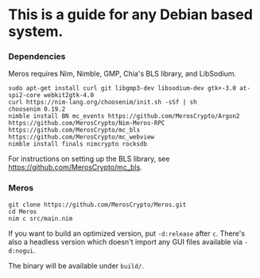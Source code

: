# This is a guide for any Debian based system.

### Dependencies

Meros requires Nim, Nimble, GMP, Chia's BLS library, and LibSodium.

```
sudo apt-get install curl git libgmp3-dev libsodium-dev gtk+-3.0 at-spi2-core webkit2gtk-4.0
curl https://nim-lang.org/choosenim/init.sh -sSf | sh
choosenim 0.19.2
nimble install BN mc_events https://github.com/MerosCrypto/Argon2 https://github.com/MerosCrypto/Nim-Meros-RPC https://github.com/MerosCrypto/mc_bls https://github.com/MerosCrypto/mc_webview
nimble install finals nimcrypto rocksdb
```

For instructions on setting up the BLS library, see https://github.com/MerosCrypto/mc_bls.

### Meros

```
git clone https://github.com/MerosCrypto/Meros.git
cd Meros
nim c src/main.nim
```

If you want to build an optimized version, put `-d:release` after `c`. There's also a headless version which doesn't import any GUI files available via `-d:nogui`.

The binary will be available under `build/`.
